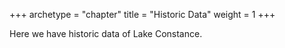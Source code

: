 +++
archetype = "chapter"
title = "Historic Data"
weight = 1
+++

Here we have historic data of Lake Constance.